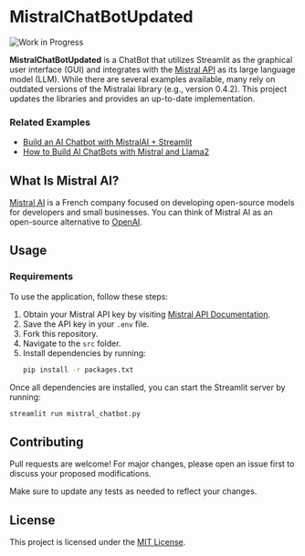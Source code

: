 # MistralChatBotUpdated

![Work in Progress](https://img.shields.io/badge/status-in%20progress-orange)

**MistralChatBotUpdated** is a ChatBot that utilizes Streamlit as the graphical user interface (GUI) and integrates with the [Mistral API](https://docs.mistral.ai/api/) as its large language model (LLM). While there are several examples available, many rely on outdated versions of the Mistralai library (e.g., version 0.4.2). This project updates the libraries and provides an up-to-date implementation.

### Related Examples

- [Build an AI Chatbot with MistralAI + Streamlit](https://medium.com/bitgrit-data-science-publication/build-an-ai-chatbot-with-mistralai-streamlit-4f58d7fe4a22)
- [How to Build AI ChatBots with Mistral and Llama2](https://www.anaconda.com/blog/how-to-build-ai-chatbots-with-mistral-and-llama2)



## What Is Mistral AI?

[Mistral AI](https://mistral.ai/fr/) is a French company focused on developing open-source models for developers and small businesses. You can think of Mistral AI as an open-source alternative to [OpenAI](https://openai.com/).



## Usage

### Requirements

To use the application, follow these steps:

1. Obtain your Mistral API key by visiting [Mistral API Documentation](https://docs.mistral.ai/api/).
2. Save the API key in your `.env` file.
3. Fork this repository.
4. Navigate to the `src` folder.
5. Install dependencies by running:
   ```bash
   pip install -r packages.txt
   ```

Once all dependencies are installed, you can start the Streamlit server by running:
```bash
streamlit run mistral_chatbot.py
```



## Contributing

Pull requests are welcome! For major changes, please open an issue first to discuss your proposed modifications.

Make sure to update any tests as needed to reflect your changes.



## License

This project is licensed under the [MIT License](https://choosealicense.com/licenses/mit/).

